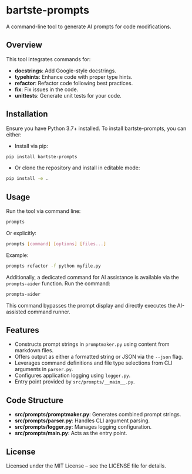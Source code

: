 # bartste-prompts

A command-line tool to generate AI prompts for code modifications.

## Overview

This tool integrates commands for:
- **docstrings**: Add Google-style docstrings.
- **typehints**: Enhance code with proper type hints.
- **refactor**: Refactor code following best practices.
- **fix**: Fix issues in the code.
- **unittests**: Generate unit tests for your code.

## Installation

Ensure you have Python 3.7+ installed. To install bartste-prompts, you can either:
- Install via pip:
```bash
pip install bartste-prompts
```
- Or clone the repository and install in editable mode:
```bash
pip install -e .
```

## Usage

Run the tool via command line:

```bash
prompts
```

Or explicitly:

```bash
prompts [command] [options] [files...]
```

Example:

```bash
prompts refactor -f python myfile.py
```

Additionally, a dedicated command for AI assistance is available via the `prompts-aider` function. Run the command:

```bash
prompts-aider
```

This command bypasses the prompt display and directly executes the AI-assisted command runner.

## Features

- Constructs prompt strings in `promptmaker.py` using content from markdown files.
- Offers output as either a formatted string or JSON via the `--json` flag.
- Leverages command definitions and file type selections from CLI arguments in `parser.py`.
- Configures application logging using `logger.py`.
- Entry point provided by `src/prompts/__main__.py`.

## Code Structure

- **src/prompts/promptmaker.py**: Generates combined prompt strings.
- **src/prompts/parser.py**: Handles CLI argument parsing.
- **src/prompts/logger.py**: Manages logging configuration.
- **src/prompts/__main__.py**: Acts as the entry point.

## License

Licensed under the MIT License – see the LICENSE file for details.
